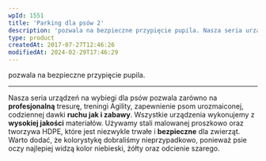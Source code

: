 ```yaml
---
wpId: 1551
title: 'Parking dla psów 2'
description: 'pozwala na bezpieczne przypięcie pupila. Nasza seria urządzeń na wybiegi dla psów pozwala zarówno na profesjonalną tresurę, treningi Agility, zapewnienie psom urozmaiconej, codziennej dawki ruchu jak i zabawy. Wszystkie urządzenia wykonujemy z wysokiej jakości materiałów. Używamy stali malowanej proszkowo oraz tworzywa HDPE, które jest niezwykle trwałe i bezpieczne dla zwierząt. Warto dodać, że kolorystykę dobraliśmy ...'
type: product
createdAt: 2017-07-27T12:46:26
modifiedAt: 2024-02-29T17:46:29
---
```



pozwala na bezpieczne przypięcie pupila.

* * *

Nasza seria urządzeń na wybiegi dla psów pozwala zarówno na **profesjonalną** tresurę, treningi Agility, zapewnienie psom urozmaiconej, codziennej dawki **ruchu jak i zabawy**. Wszystkie urządzenia wykonujemy z **wysokiej jakości** materiałów. Używamy stali malowanej proszkowo oraz tworzywa HDPE, które jest niezwykle trwałe i **bezpieczne** dla zwierząt. Warto dodać, że kolorystykę dobraliśmy nieprzypadkowo, ponieważ psie oczy najlepiej widzą kolor niebieski, żółty oraz odcienie szarego.